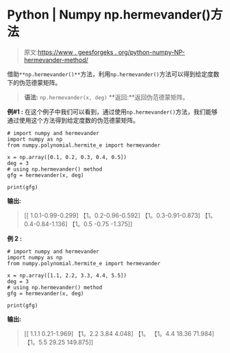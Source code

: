 # Python | Numpy np.hermevander()方法

> 原文:[https://www . geesforgeks . org/python-numpy-NP-hermevander-method/](https://www.geeksforgeeks.org/python-numpy-np-hermevander-method/)

借助`**np.hermevander()**`方法，利用`np.hermevander()`方法可以得到给定度数下的伪范德蒙矩阵。

> **语法:** `np.hermevander(x, deg)`
> **返回:**返回伪范德蒙矩阵。

**例#1 :**
在这个例子中我们可以看到，通过使用`np.hermevander()`方法，我们能够通过使用这个方法得到给定度数的伪范德蒙矩阵。

```
# import numpy and hermevander
import numpy as np
from numpy.polynomial.hermite_e import hermevander

x = np.array([0.1, 0.2, 0.3, 0.4, 0.5])
deg = 3
# using np.hermevander() method
gfg = hermevander(x, deg)

print(gfg)
```

**输出:**

> [[ 1.0.1-0.99-0.299]
> 【1。0.2-0.96-0.592]
> 【1。0.3-0.91-0.873]
> 【1。0.4-0.84-1.136]
> 【1。0.5 -0.75 -1.375]]

**例 2 :**

```
# import numpy and hermevander
import numpy as np
from numpy.polynomial.hermite_e import hermevander

x = np.array([1.1, 2.2, 3.3, 4.4, 5.5])
deg = 3
# using np.hermevander() method
gfg = hermevander(x, deg)

print(gfg)
```

**输出:**

> [[ 1.1.1 0.21-1.969]
> 【1。2.2 3.84 4.048]
> 【1。
> 【1。4.4 18.36 71.984]
> 【1。5.5 29.25 149.875]]